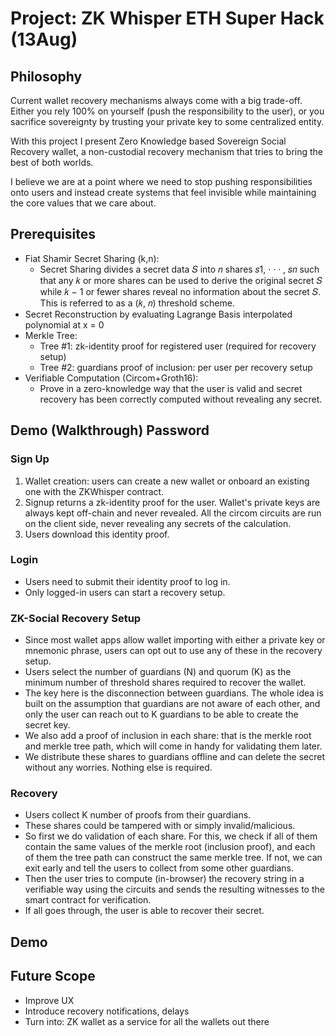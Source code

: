 # Project: ZK Whisper ETH Super Hack (13Aug)

## Philosophy

Current wallet recovery mechanisms always come with a big trade-off. Either you rely 100% on yourself (push the responsibility to the user), or you sacrifice sovereignty by trusting your private key to some centralized entity.

With this project I present Zero Knowledge based Sovereign Social Recovery wallet, a non-custodial recovery mechanism that tries to bring the best of both worlds.

I believe we are at a point where we need to stop pushing responsibilities onto users and instead create systems that feel invisible while maintaining the core values that we care about.


## Prerequisites

- Fiat Shamir Secret Sharing (k,n):
  - Secret Sharing divides a secret data 𝑆 into 𝑛 shares 𝑠1, · · · , 𝑠𝑛 such that any 𝑘 or more shares can be used to derive the original secret 𝑆 while 𝑘 − 1 or fewer shares reveal no information about the secret 𝑆. This is referred to as a (𝑘, 𝑛) threshold scheme.
- Secret Reconstruction by evaluating Lagrange Basis interpolated polynomial at x = 0
- Merkle Tree:
  - Tree #1: zk-identity proof for registered user (required for recovery setup)
  - Tree #2: guardians proof of inclusion: per user per recovery setup
- Verifiable Computation (Circom+Groth16):
  - Prove in a zero-knowledge way that the user is valid and secret recovery has been correctly computed without revealing any secret.

## Demo (Walkthrough) Password

### Sign Up

1. Wallet creation: users can create a new wallet or onboard an existing one with the ZKWhisper contract.
2. Signup returns a zk-identity proof for the user. Wallet's private keys are always kept off-chain and never revealed. All the circom circuits are run on the client side, never revealing any secrets of the calculation.
3. Users download this identity proof.

### Login

- Users need to submit their identity proof to log in.
- Only logged-in users can start a recovery setup.

### ZK-Social Recovery Setup

- Since most wallet apps allow wallet importing with either a private key or mnemonic phrase, users can opt out to use any of these in the recovery setup.
- Users select the number of guardians (N) and quorum (K) as the minimum number of threshold shares required to recover the wallet.
- The key here is the disconnection between guardians. The whole idea is built on the assumption that guardians are not aware of each other, and only the user can reach out to K guardians to be able to create the secret key.
- We also add a proof of inclusion in each share: that is the merkle root and merkle tree path, which will come in handy for validating them later.
- We distribute these shares to guardians offline and can delete the secret without any worries. Nothing else is required.

### Recovery

- Users collect K number of proofs from their guardians.
- These shares could be tampered with or simply invalid/malicious.
- So first we do validation of each share. For this, we check if all of them contain the same values of the merkle root (inclusion proof), and each of them the tree path can construct the same merkle tree. If not, we can exit early and tell the users to collect from some other guardians.
- Then the user tries to compute (in-browser) the recovery string in a verifiable way using the circuits and sends the resulting witnesses to the smart contract for verification.
- If all goes through, the user is able to recover their secret.

## Demo

## Future Scope

- Improve UX
- Introduce recovery notifications, delays
- Turn into: ZK wallet as a service for all the wallets out there
